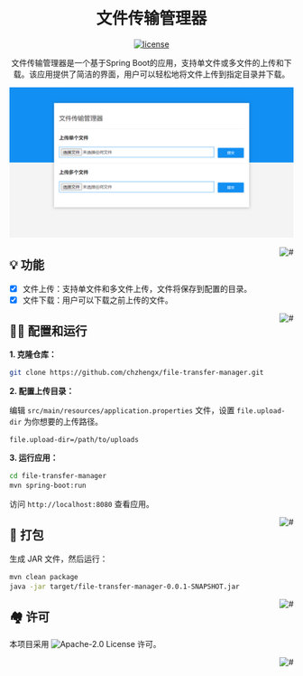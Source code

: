 <div align="center">

# 文件传输管理器

<p align="center">
  <a href="https://github.com/chzhengx/file-transfer-manager/blob/b81662a68f922151edda4e7466493500be93747c/LICENSE">
    <img height="21" src="https://img.shields.io/badge/License-Apache--2.0-ffffff?style=flat-square&labelColor=d4eaf7&color=7d09f1" alt="license">
  </a>
</p>

文件传输管理器是一个基于Spring Boot的应用，支持单文件或多文件的上传和下载。该应用提供了简洁的界面，用户可以轻松地将文件上传到指定目录并下载。

</div>

![file-transfer-manager-home-page](src/main/resources/static/img/home.png)

<a href="#readme">
    <img src="https://img.shields.io/badge/-Back_to_Top-7d09f1.svg" alt="#" align="right">
</a>

## 💡 功能

- [x] 文件上传：支持单文件和多文件上传，文件将保存到配置的目录。
- [x] 文件下载：用户可以下载之前上传的文件。

<a href="#readme">
    <img src="https://img.shields.io/badge/-Back_to_Top-7d09f1.svg" alt="#" align="right">
</a>

## 👨‍💻 配置和运行

**1. 克隆仓库：** 

```bash
git clone https://github.com/chzhengx/file-transfer-manager.git
```

**2. 配置上传目录：**

编辑 `src/main/resources/application.properties` 文件，设置 `file.upload-dir` 为你想要的上传路径。

```properties
file.upload-dir=/path/to/uploads
```

**3. 运行应用：**

```bash
cd file-transfer-manager
mvn spring-boot:run
```

访问 `http://localhost:8080` 查看应用。

<a href="#readme">
    <img src="https://img.shields.io/badge/-Back_to_Top-7d09f1.svg" alt="#" align="right">
</a>

## 🌟 打包

生成 JAR 文件，然后运行：

```bash
mvn clean package
java -jar target/file-transfer-manager-0.0.1-SNAPSHOT.jar
```
<a href="#readme">
    <img src="https://img.shields.io/badge/-Back_to_Top-7d09f1.svg" alt="#" align="right">
</a>

## 🏘️ 许可

本项目采用 ![Apache-2.0 License](https://github.com/chzhengx/file-transfer-manager/blob/b81662a68f922151edda4e7466493500be93747c/LICENSE) 许可。

<a href="#readme">
    <img src="https://img.shields.io/badge/-Back_to_Top-7d09f1.svg" alt="#" align="right">
</a>
